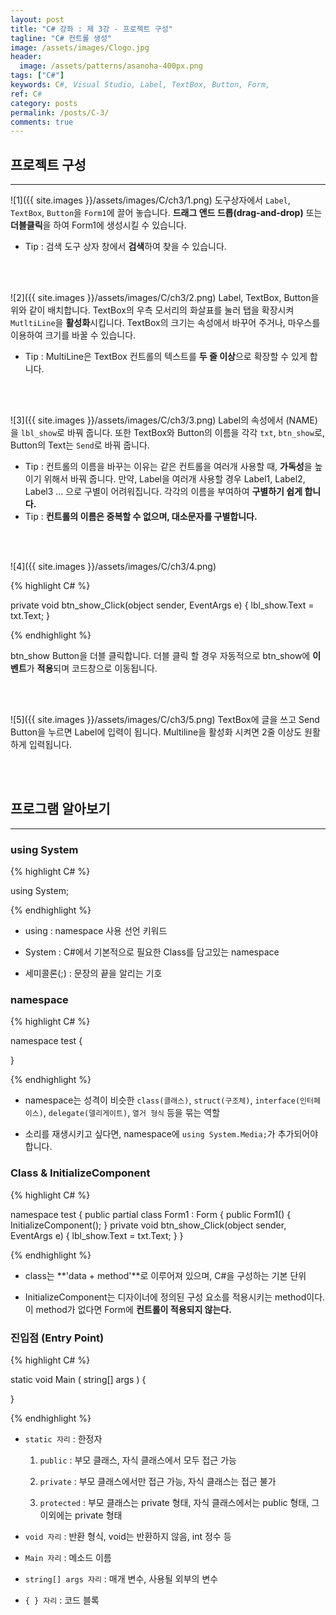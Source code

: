 ```yaml
---
layout: post
title: "C# 강좌 : 제 3강 - 프로젝트 구성"
tagline: "C# 컨트롤 생성"
image: /assets/images/Clogo.jpg
header:
  image: /assets/patterns/asanoha-400px.png
tags: ["C#"]
keywords: C#, Visual Studio, Label, TextBox, Button, Form,
ref: C#
category: posts
permalink: /posts/C-3/
comments: true
---
```


## 프로젝트 구성 ##
----------

![1]({{ site.images }}/assets/images/C/ch3/1.png)
도구상자에서 `Label`, `TextBox`, `Button`을 `Form1`에 끌어 놓습니다. **드래그 앤드 드롭(drag-and-drop)** 또는 **더블클릭**을 하여 Form1에 생성시킬 수 있습니다.

- Tip : 검색 도구 상자 창에서 **검색**하여 찾을 수 있습니다.

<br>
<br>

![2]({{ site.images }}/assets/images/C/ch3/2.png)
Label, TextBox, Button을 위와 같이 배치합니다. TextBox의 우측 모서리의 화살표를 눌러 탭을 확장시켜 `MutltiLine`을 **활성화**시킵니다. TextBox의 크기는 속성에서 바꾸어 주거나, 마우스를 이용하여 크기를 바꿀 수 있습니다.

- Tip : MultiLine은 TextBox 컨트롤의 텍스트를 **두 줄 이상**으로 확장할 수 있게 합니다.

<br>
<br>

![3]({{ site.images }}/assets/images/C/ch3/3.png)
Label의 속성에서 (NAME)을 `lbl_show`로 바꿔 줍니다. 또한 TextBox와 Button의 이름을 각각 `txt`, `btn_show`로, Button의 Text는 `Send`로 바꿔 줍니다.

- Tip : 컨트롤의 이름을 바꾸는 이유는 같은 컨트롤을 여러개 사용할 때, **가독성**을 높이기 위해서 바꿔 줍니다. 만약, Label을 여러개 사용할 경우 Label1, Label2, Label3 ... 으로 구별이 어려워집니다. 각각의 이름을 부여하여 **구별하기 쉽게 합니다.**
- Tip : **컨트롤의 이름은 중복할 수 없으며, 대소문자를 구별합니다.**

<br>
<br>

![4]({{ site.images }}/assets/images/C/ch3/4.png)

{% highlight C# %}

private void btn_show_Click(object sender, EventArgs e)
{
    lbl_show.Text = txt.Text;
}

{% endhighlight %}

btn_show Button을 더블 클릭합니다. 더블 클릭 할 경우 자동적으로 btn_show에 **이벤트**가 **적용**되며 코드창으로 이동됩니다. 

<br>
<br>

![5]({{ site.images }}/assets/images/C/ch3/5.png)
TextBox에 글을 쓰고 Send Button을 누르면 Label에 입력이 됩니다. Multiline을 활성화 시켜면 2줄 이상도 원활하게 입력됩니다.

<br>
<br>

## 프로그램 알아보기 ##
----------

### using System ###

{% highlight C# %}

using System;

{% endhighlight %}

- using : namespace 사용 선언 키워드

- System : C#에서 기본적으로 필요한 Class를 담고있는 namespace

- 세미콜론(;) : 문장의 끝을 알리는 기호


### namespace ###

{% highlight C# %}

namespace test
{

}

{% endhighlight %}

- namespace는 성격이 비슷한 `class(클래스)`, `struct(구조체)`, `interface(인터페이스)`, `delegate(델리게이트)`, `열거 형식` 등을 묶는 역할

- 소리를 재생시키고 싶다면, namespace에 `using System.Media;`가 추가되어야 합니다.

### Class & InitializeComponent ###

{% highlight C# %}

namespace test
{
    public partial class Form1 : Form
    {
        public Form1()
        {
            InitializeComponent();
        }
        private void btn_show_Click(object sender, EventArgs e)
        {
            lbl_show.Text = txt.Text;
	}
}

{% endhighlight %}

- class는 **'data + method'**로 이루어져 있으며, C#을 구성하는 기본 단위

- InitializeComponent는 디자이너에 정의된 구성 요소를 적용시키는 method이다. 이 method가 없다면 Form에 **컨트롤이 적용되지 않는다.**

### 진입점 (Entry Point) ###

{% highlight C# %}

static void Main ( string[] args )
{
    
}

{% endhighlight %}

- `static 자리` : 한정자

	1. `public` : 부모 클래스, 자식 클래스에서 모두 접근 가능
	
	2. `private` : 부모 클래스에서만 접근 가능, 자식 클래스는 접근 불가
	
	3. `protected` : 부모 클래스는 private 형태, 자식 클래스에서는 public 형태, 그 이외에는 private 형태 
	
- `void 자리` : 반환 형식, void는 반환하지 않음, int 정수 등 

- `Main 자리` : 메소드 이름

- `string[] args 자리` : 매개 변수, 사용될 외부의 변수

- `{ } 자리` : 코드 블록
